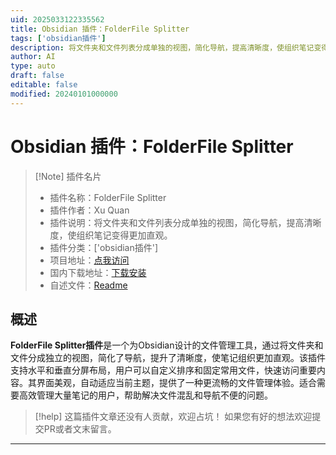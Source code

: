```yaml
---
uid: 2025033122335562
title: Obsidian 插件：FolderFile Splitter
tags: ['obsidian插件']
description: 将文件夹和文件列表分成单独的视图，简化导航，提高清晰度，使组织笔记变得更加直观。
author: AI
type: auto
draft: false
editable: false
modified: 20240101000000
---
```


# Obsidian 插件：FolderFile Splitter

> [!Note] 插件名片
> - 插件名称：FolderFile Splitter
> - 插件作者：Xu Quan
> - 插件说明：将文件夹和文件列表分成单独的视图，简化导航，提高清晰度，使组织笔记变得更加直观。
> - 插件分类：['obsidian插件']
> - 项目地址：[点我访问](https://github.com/XuQuan-nikkkki/FolderFile-Splitter-Plugin)
> - 国内下载地址：[下载安装](https://pkmer.cn/products/plugin/pluginMarket/?folder-file-splitter)
> - 自述文件：[Readme](https://ghproxy.net/https://raw.githubusercontent.com/XuQuan-nikkkki/FolderFile-Splitter-Plugin/main/README.md)



## 概述

**FolderFile Splitter插件**是一个为Obsidian设计的文件管理工具，通过将文件夹和文件分成独立的视图，简化了导航，提升了清晰度，使笔记组织更加直观。该插件支持水平和垂直分屏布局，用户可以自定义排序和固定常用文件，快速访问重要内容。其界面美观，自动适应当前主题，提供了一种更流畅的文件管理体验。适合需要高效管理大量笔记的用户，帮助解决文件混乱和导航不便的问题。


> [!help] 
> 这篇插件文章还没有人贡献，欢迎占坑！
> 如果您有好的想法欢迎提交PR或者文末留言。
> 

---



